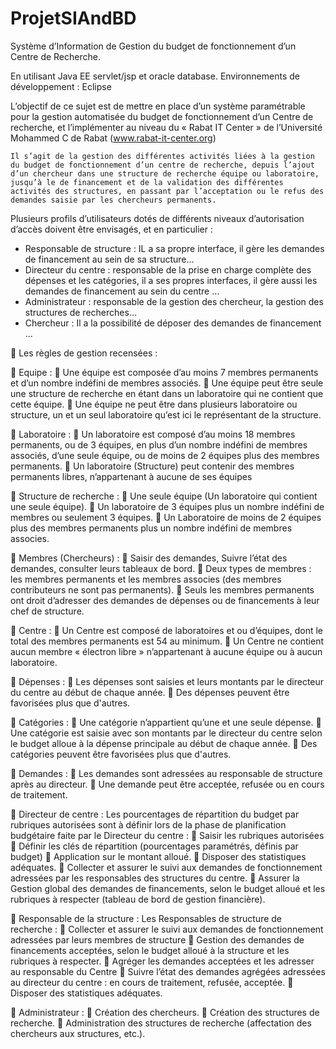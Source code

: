 # ProjetSIAndBD
Système d’Information de Gestion du budget de fonctionnement d’un Centre de Recherche.


En utilisant Java EE servlet/jsp et oracle database.
Environnements de développement : Eclipse

L’objectif de ce sujet est de mettre en place d’un système paramétrable pour la gestion automatisée du budget de fonctionnement d’un Centre de recherche, et l’implémenter au niveau du « Rabat IT Center » de l’Université Mohammed C de Rabat (www.rabat-it-center.org)

	Il s’agit de la gestion des différentes activités liées à la gestion du budget de fonctionnement d’un centre de recherche, depuis l’ajout d’un chercheur dans une structure de recherche équipe ou laboratoire, jusqu’à le de financement et de la validation des différentes activités des structures, en passant par l’acceptation ou le refus des demandes saisie par les chercheurs permanents. 

Plusieurs profils d’utilisateurs dotés de différents niveaux d’autorisation d’accès doivent être envisagés, et en particulier : 
- Responsable de structure : IL a sa propre interface, il gère les demandes de financement au sein de sa structure…
- Directeur du centre : responsable de la prise en charge complète des dépenses et les catégories, il a ses propres interfaces, il gère aussi les demandes de financement au sein du centre …
- Administrateur : responsable de la gestion des chercheur, la gestion des structures de recherches…
- Chercheur : Il a la possibilité de déposer des demandes de financement …

	Les règles de gestion recensées :


	Equipe :
	Une équipe est composée d’au moins 7 membres permanents et d’un nombre indéfini de membres associés.
	Une équipe peut être seule une structure de recherche en étant dans un laboratoire qui ne contient que cette équipe. 
	Une équipe ne peut être dans plusieurs laboratoire ou structure, un et un seul laboratoire qu’est ici le représentant de la structure.

	Laboratoire :
	Un laboratoire est composé d’au moins 18 membres permanents, ou de 3 équipes, en plus d’un nombre indéfini de membres associés, d’une seule équipe, ou de moins de 2 équipes plus des membres permanents.
	Un laboratoire (Structure) peut contenir des membres permanents libres, n’appartenant à aucune de ses équipes

	Structure de recherche :
	Une seule équipe (Un laboratoire qui contient une seule équipe).
	Un laboratoire de 3 équipes plus un nombre indéfini de membres ou seulement 3 équipes.
	Un Laboratoire de moins de 2 équipes plus des membres permanents plus un nombre indéfini de membres associes.

	Membres (Chercheurs) :
	Saisir des demandes, Suivre l’état des demandes, consulter leurs tableaux de bord.
	Deux types de membres : les membres permanents et les membres associes (des membres contributeurs ne sont pas permanents).
	Seuls les membres permanents ont droit d’adresser des demandes de dépenses ou de financements à leur chef de structure.
			


	Centre :
	Un Centre est composé de laboratoires et ou d’équipes, dont le total des membres permanents est 54 au minimum.
	Un Centre ne contient aucun membre « électron libre » n’appartenant à aucune équipe ou à aucun laboratoire.
 
	Dépenses :
	Les dépenses sont saisies et leurs montants par le directeur du centre au début de chaque année.
	Des dépenses peuvent être favorisées plus que d'autres.

	Catégories :
	Une catégorie n’appartient qu’une et une seule dépense.
	Une catégorie est saisie avec son montants par le directeur du centre selon le budget alloue à la dépense principale au début de chaque année. 
	Des catégories peuvent être favorisées plus que d'autres.

	Demandes :
	Les demandes sont adressées au responsable de structure après au directeur.
	Une demande peut être acceptée, refusée ou en cours de traitement. 

	Directeur de centre :
Les pourcentages de répartition du budget par rubriques autorisées sont à définir lors de la phase de planification budgétaire faite par le Directeur du centre :
	Saisir les rubriques autorisées
	Définir les clés de répartition (pourcentages paramétrés, définis par budget)
	Application sur le montant alloué.
	Disposer des statistiques adéquates.
	Collecter et assurer le suivi aux demandes de fonctionnement adressées par les responsables des structures du centre.
	Assurer la Gestion global des demandes de financements, selon le budget alloué et les rubriques à respecter (tableau de bord de gestion financière).



	Responsable de la structure :
Les Responsables de structure de recherche :
	Collecter et assurer le suivi aux demandes de fonctionnement adressées par leurs membres de structure
	Gestion des demandes de financements acceptées, selon le budget alloué à la structure et les rubriques à respecter.
	Agréger les demandes acceptées et les adresser au responsable du Centre 
	Suivre l’état des demandes agrégées adressées au directeur du centre : en cours de traitement, refusée, acceptée.
	Disposer des statistiques adéquates.


	Administrateur :
	Création des chercheurs.
	Création des structures de recherche.
	Administration des structures de recherche (affectation des chercheurs aux structures, etc.).

